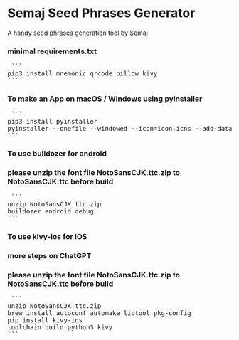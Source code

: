 # Semaj Seed Phrases Generator
A handy seed phrases generation tool by Semaj

### minimal requirements.txt
<pre> ``` 
pip3 install mnemonic qrcode pillow kivy
``` </pre>

### To make an App on macOS / Windows using pyinstaller
<pre> ``` 
pip3 install pyinstaller
pyinstaller --onefile --windowed --icon=icon.icns --add-data "main.py:." main.py
``` </pre>

### To use buildozer for android
### please unzip the font file NotoSansCJK.ttc.zip to NotoSansCJK.ttc before build
<pre> ``` 
unzip NotoSansCJK.ttc.zip
buildozer android debug
``` </pre>

### To use kivy-ios for iOS
### more steps on ChatGPT
### please unzip the font file NotoSansCJK.ttc.zip to NotoSansCJK.ttc before build
<pre> ``` 
unzip NotoSansCJK.ttc.zip
brew install autoconf automake libtool pkg-config
pip install kivy-ios
toolchain build python3 kivy
``` </pre>
